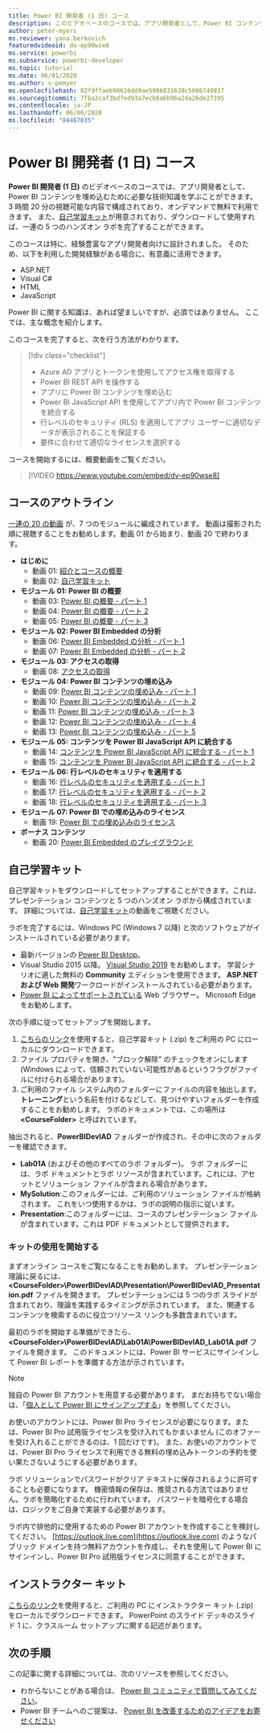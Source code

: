 ```yaml
---
title: Power BI 開発者 (1 日) コース
description: このビデオベースのコースでは、アプリ開発者として、Power BI コンテンツを埋め込むために必要な技術知識を学ぶことができます。
author: peter-myers
ms.reviewer: yana.berkovich
featuredvideoid: dv-ep90wse8
ms.service: powerbi
ms.subservice: powerbi-developer
ms.topic: tutorial
ms.date: 06/01/2020
ms.author: v-pemyer
ms.openlocfilehash: 82f9ffaeb98610dd9ae5986031638c5086749937
ms.sourcegitcommit: 7fba2caf3bd7ed93a7ecb6a6b9ba2da26de27395
ms.contentlocale: ja-JP
ms.lasthandoff: 06/06/2020
ms.locfileid: "84467035"
---
```

# <a name="power-bi-developer-in-a-day-course"></a>Power BI 開発者 (1 日) コース

**Power BI 開発者 (1 日)** のビデオベースのコースでは、アプリ開発者として、Power BI コンテンツを埋め込むために必要な技術知識を学ぶことができます。 3 時間 20 分の視聴可能な内容で構成されており、オンデマンドで無料で利用できます。 また、[自己学習キット](#self-study-kit)が用意されており、ダウンロードして使用すれば、一連の 5 つのハンズオン ラボを完了することができます。

このコースは特に、経験豊富なアプリ開発者向けに設計されました。 そのため、以下を利用した開発経験がある場合に、有意義に活用できます。

- ASP.NET
- Visual C#
- HTML
- JavaScript

Power BI に関する知識は、あれば望ましいですが、必須ではありません。 ここでは、主な概念を紹介します。

このコースを完了すると、次を行う方法がわかります。

> [!div class="checklist"]
> - Azure AD アプリとトークンを使用してアクセス権を取得する
> - Power BI REST API を操作する
> - アプリに Power BI コンテンツを埋め込む
> - Power BI JavaScript API を使用してアプリ内で Power BI コンテンツを統合する
> - 行レベルのセキュリティ (RLS) を適用してアプリ ユーザーに適切なデータが表示されることを保証する
> - 要件に合わせて適切なライセンスを選択する

コースを開始するには、概要動画をご覧ください。

> [!VIDEO https://www.youtube.com/embed/dv-ep90wse8]

## <a name="course-outline"></a>コースのアウトライン

[一連の 20 の動画](https://www.youtube.com/playlist?list=PL1N57mwBHtN1AGWHnJMhtvJCIG_IlC07D) が、7 つのモジュールに編成されています。 動画は撮影された順に視聴することをお勧めします。動画 01 から始まり、動画 20 で終わります。

- **はじめに**
  - 動画 01: [紹介とコースの概要](https://www.youtube.com/watch?v=dv-ep90wse8&list=PL1N57mwBHtN1AGWHnJMhtvJCIG_IlC07D)
  - 動画 02: [自己学習キット](https://www.youtube.com/watch?v=X0P9Mdqx7sY&list=PL1N57mwBHtN1AGWHnJMhtvJCIG_IlC07D)
- **モジュール 01: Power BI の概要**
  - 動画 03: [Power BI の概要 - パート 1](https://www.youtube.com/watch?v=LD3RlDdRi-0&list=PL1N57mwBHtN1AGWHnJMhtvJCIG_IlC07D)
  - 動画 04: [Power BI の概要 - パート 2](https://www.youtube.com/watch?v=jmHXlHI5hn0&list=PL1N57mwBHtN1AGWHnJMhtvJCIG_IlC07D)
  - 動画 05: [Power BI の概要 - パート 3](https://www.youtube.com/watch?v=uujSR_7cfL4&list=PL1N57mwBHtN1AGWHnJMhtvJCIG_IlC07D)
- **モジュール 02: Power BI Embedded の分析**
  - 動画 06: [Power BI Embedded の分析 - パート 1](https://www.youtube.com/watch?v=2QBnfUwnuMk&list=PL1N57mwBHtN1AGWHnJMhtvJCIG_IlC07D)
  - 動画 07: [Power BI Embedded の分析 - パート 2](https://www.youtube.com/watch?v=7Jda5x7Qe7Q&list=PL1N57mwBHtN1AGWHnJMhtvJCIG_IlC07D)
- **モジュール 03: アクセスの取得**
  - 動画 08: [アクセスの取得](https://www.youtube.com/watch?v=3dYCMTsDT3c&list=PL1N57mwBHtN1AGWHnJMhtvJCIG_IlC07D)
- **モジュール 04: Power BI コンテンツの埋め込み**
  - 動画 09: [Power BI コンテンツの埋め込み - パート 1](https://www.youtube.com/watch?v=caKS8PQJnyo&list=PL1N57mwBHtN1AGWHnJMhtvJCIG_IlC07D)
  - 動画 10: [Power BI コンテンツの埋め込み - パート 2](https://www.youtube.com/watch?v=XbYt8ZX3q9k&list=PL1N57mwBHtN1AGWHnJMhtvJCIG_IlC07D)
  - 動画 11: [Power BI コンテンツの埋め込み - パート 3](https://www.youtube.com/watch?v=mXmFrHuYVh8&list=PL1N57mwBHtN1AGWHnJMhtvJCIG_IlC07D)
  - 動画 12: [Power BI コンテンツの埋め込み - パート 4](https://www.youtube.com/watch?v=9YNm90K8FhA&list=PL1N57mwBHtN1AGWHnJMhtvJCIG_IlC07D)
  - 動画 13: [Power BI コンテンツの埋め込み - パート 5](https://www.youtube.com/watch?v=hnZ7IWHrMFU&list=PL1N57mwBHtN1AGWHnJMhtvJCIG_IlC07D)
- **モジュール 05: コンテンツを Power BI JavaScript API に統合する**
  - 動画 14: [コンテンツを Power BI JavaScript API に統合する - パート 1](https://www.youtube.com/watch?v=wmeEEHQmQqw&list=PL1N57mwBHtN1AGWHnJMhtvJCIG_IlC07D)
  - 動画 15: [コンテンツを Power BI JavaScript API に統合する - パート 2](https://www.youtube.com/watch?v=TSEjZl0dGfM&list=PL1N57mwBHtN1AGWHnJMhtvJCIG_IlC07D)
- **モジュール 06: 行レベルのセキュリティを適用する**
  - 動画 16: [行レベルのセキュリティを適用する - パート 1](https://www.youtube.com/watch?v=8O4hzGI8FFg&list=PL1N57mwBHtN1AGWHnJMhtvJCIG_IlC07D)
  - 動画 17: [行レベルのセキュリティを適用する - パート 2](https://www.youtube.com/watch?v=8mxg8LtLx4I&list=PL1N57mwBHtN1AGWHnJMhtvJCIG_IlC07D)
  - 動画 18: [行レベルのセキュリティを適用する - パート 3](https://www.youtube.com/watch?v=OdgtbIIM9pk&list=PL1N57mwBHtN1AGWHnJMhtvJCIG_IlC07D)
- **モジュール 07: Power BI での埋め込みのライセンス**
  - 動画 19: [Power BI での埋め込みのライセンス](https://www.youtube.com/watch?v=ipmip6ARnks&list=PL1N57mwBHtN1AGWHnJMhtvJCIG_IlC07D)
- **ボーナス コンテンツ**
  - 動画 20: [Power BI Embedded のプレイグラウンド](https://www.youtube.com/watch?v=U3qeQRwWhRc&list=PL1N57mwBHtN1AGWHnJMhtvJCIG_IlC07D)

## <a name="self-study-kit"></a>自己学習キット

自己学習キットをダウンロードしてセットアップすることができます。これは、プレゼンテーション コンテンツと 5 つのハンズオン ラボから構成されています。 詳細については、[自己学習キット](https://www.youtube.com/watch?v=X0P9Mdqx7sY)の動画をご視聴ください。

ラボを完了するには、Windows PC (Windows 7 以降) と次のソフトウェアがインストールされている必要があります。

- 最新バージョンの [Power BI Desktop](../fundamentals/desktop-get-the-desktop.md)。
- Visual Studio 2015 以降。 [Visual Studio 2019](https://visualstudio.microsoft.com/downloads/) をお勧めします。 学習シナリオに適した無料の **Community** エディションを使用できます。 **ASP.NET および Web 開発**ワークロードがインストールされている必要があります。
- [Power BI によってサポートされている](../power-bi-browsers.md) Web ブラウザー。 Microsoft Edge をお勧めします。

次の手順に従ってセットアップを開始します。

1. [こちらのリンク](https://aka.ms/deviad-student)を使用すると、自己学習キット (.zip) をご利用の PC にローカルにダウンロードできます。
1. ファイル プロパティを開き、"ブロック解除" のチェックをオンにします (Windows によって、信頼されていない可能性があるというフラグがファイルに付けられる場合があります)。
1. ご利用のファイル システム内のフォルダーにファイルの内容を抽出します。 **トレーニング**という名前を付けるなどして、見つけやすいフォルダーを作成することをお勧めします。 ラボのドキュメントでは、この場所は **&lt;CourseFolder&gt;** と呼ばれています。

抽出されると、**PowerBIDevIAD** フォルダーが作成され、その中に次のフォルダーを確認できます。

- **Lab01A** (およびその他のすべてのラボ フォルダー)。 ラボ フォルダーには、ラボ ドキュメントとラボ リソースが含まれています。これには、アセットとソリューション ファイルが含まれる場合があります。
- **MySolution**:このフォルダーには、ご利用のソリューション ファイルが格納されます。 これをいつ使用するかは、ラボの説明の指示に従います。
- **Presentation**:このフォルダーには、コースのプレゼンテーション ファイルが含まれています。これは PDF ドキュメントとして提供されます。

### <a name="get-started-with-the-kit"></a>キットの使用を開始する

まずオンライン コースをご覧になることをお勧めします。 プレゼンテーション理論に戻るには、 **&lt;CourseFolder&gt;\PowerBIDevIAD\Presentation\PowerBIDevIAD_Presentation.pdf** ファイルを開きます。 プレゼンテーションには 5 つのラボ スライドが含まれており、理論を実践するタイミングが示されています。 また、関連するコンテンツを検索するのに役立つリソース リンクも多数含まれています。

最初のラボを開始する準備ができたら、 **&lt;CourseFolder&gt;\PowerBIDevIAD\Lab01A\PowerBIDevIAD_Lab01A.pdf** ファイルを開きます。 このドキュメントには、Power BI サービスにサインインして Power BI レポートを準備する方法が示されています。

> [!NOTE]
> 独自の Power BI アカウントを用意する必要があります。 まだお持ちでない場合は、「[個人として Power BI にサインアップする](../service-self-service-signup-for-power-bi.md)」を参照してください。
>
> お使いのアカウントには、Power BI Pro ライセンスが必要になります。または、Power BI Pro 試用版ライセンスを受け入れてもかまいません (このオファーを受け入れることができるのは、1 回だけです)。 また、お使いのアカウントでは、Power BI Pro ライセンスで利用できる無料の埋め込みトークンの予約を使い果たさないようにする必要があります。
>
> ラボ ソリューションでパスワードがクリア テキストに保存されるように許可することも必要になります。 機密情報の保存は、推奨される方法ではありません。ラボを簡略化するために行われています。 パスワードを暗号化する場合は、ロジックをご自身で実装する必要があります。
>
> ラボ内で排他的に使用するための Power BI アカウントを作成することを検討してください。 [https://outlook.live.com](https://outlook.live.com) のようなパブリック ドメインを持つ無料アカウントを作成し、それを使用して Power BI にサインインし、Power BI Pro 試用版ライセンスに同意することができます。

## <a name="instructor-kit"></a>インストラクター キット

[こちらのリンク](https://aka.ms/deviad-instructor)を使用すると、ご利用の PC にインストラクター キット (.zip) をローカルでダウンロードできます。 PowerPoint のスライド デッキのスライド 1 に、クラスルーム セットアップに関する記述があります。

## <a name="next-steps"></a>次の手順

この記事に関する詳細については、次のリソースを参照してください。

- わからないことがある場合は、 [Power BI コミュニティで質問してみてください](https://community.powerbi.com/)。
- Power BI チームへのご提案は、 [Power BI を改善するためのアイデアをお寄せください](https://ideas.powerbi.com/)
